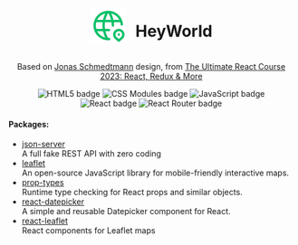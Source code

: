 <div align="center">
  <div style="display:flex; margin-bottom:2rem; height:4rem; align-items:center; justify-content:center; gap:1rem">
    <img src="./public/logo.svg" style="height:100%" />
    <h1>
      HeyWorld
    </h1>
  </div>
  
  <p>
  Based on <a href="https://github.com/jonasschmedtmann">Jonas Schmedtmann</a> design, from <a href="https://www.udemy.com/course/the-ultimate-react-course/?couponCode=ST22FS22724">The Ultimate React Course 2023: React, Redux & More</a>
  </p>
</div>

<div align="center">

<span>![HTML5 badge](https://img.shields.io/badge/HTML5-2d2d2d?logo=html5)</span>
<span>![CSS Modules badge](https://img.shields.io/badge/CSS%20Modules-2d2d2d?logo=cssmodules)</span>
<span>![JavaScript badge](https://img.shields.io/badge/JavaScript-2d2d2d?logo=javascript)</span>
<span>![React badge](https://img.shields.io/badge/React-2d2d2d?logo=react)</span>
<span>![React Router badge](https://img.shields.io/badge/React%20Router-2d2d2d?logo=reactrouter)</span>

</div>

<div>
  <h4>Packages:</h4>
    <ul>
      <li><a href="https://www.npmjs.com/package/json-server">json-server</a></br>A full fake REST API with zero coding</li>
      <li><a href="https://www.npmjs.com/package/leaflet">leaflet</a></br>An open-source JavaScript library for mobile-friendly interactive maps.</li>
      <li><a href="https://www.npmjs.com/package/prop-types">prop-types</a></br>Runtime type checking for React props and similar objects.</li>
      <li><a href="https://www.npmjs.com/package/react-datepicker">react-datepicker</a></br>A simple and reusable Datepicker component for React.</li>
      <li><a href="https://www.npmjs.com/package/react-leaflet">react-leaflet</a></br>React components for Leaflet maps</li>
    </ul>
</div>
